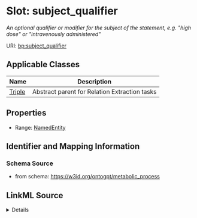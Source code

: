 # Slot: subject_qualifier
_An optional qualifier or modifier for the subject of the statement, e.g. "high dose" or "intravenously administered"_


URI: [bp:subject_qualifier](http://w3id.org/ontogpt/metabolic-process-templatesubject_qualifier)



<!-- no inheritance hierarchy -->




## Applicable Classes

| Name | Description |
| --- | --- |
[Triple](Triple.md) | Abstract parent for Relation Extraction tasks






## Properties

* Range: [NamedEntity](NamedEntity.md)







## Identifier and Mapping Information







### Schema Source


* from schema: https://w3id.org/ontogpt/metabolic_process




## LinkML Source

<details>
```yaml
name: subject_qualifier
description: An optional qualifier or modifier for the subject of the statement, e.g.
  "high dose" or "intravenously administered"
from_schema: https://w3id.org/ontogpt/metabolic_process
rank: 1000
alias: subject_qualifier
owner: Triple
domain_of:
- Triple
range: NamedEntity

```
</details>